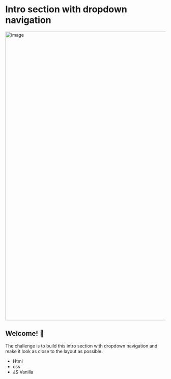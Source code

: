 # Intro section with dropdown navigation

<img width="908" alt="image" src="https://github.com/Nadia-017/Intro-section-with-dropdown-navigation/assets/154869615/2770e6b0-d955-4109-8d2e-2edd121ab089">


## Welcome! 👋
The challenge is to build this intro section with dropdown navigation and make it look as close to the layout as possible.

- Html
- css
- JS Vanilla
